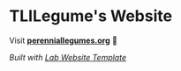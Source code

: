 
# TLILegume's Website

Visit **[perenniallegumes.org](https://perenniallegumes.org)** 🚀

_Built with [Lab Website Template](https://greene-lab.gitbook.io/lab-website-template-docs)_

